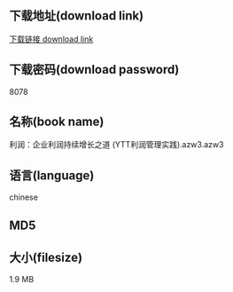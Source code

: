 ## 下载地址(download link)
[下载链接 download link](https://tutu365.netlify.app/?s=%E5%88%A9%E6%B6%A6%EF%BC%9A%E4%BC%81%E4%B8%9A%E5%88%A9%E6%B6%A6%E6%8C%81%E7%BB%AD%E5%A2%9E%E9%95%BF%E4%B9%8B%E9%81%93+%28YTT%E5%88%A9%E6%B6%A6%E7%AE%A1%E7%90%86%E5%AE%9E%E8%B7%B5%29.azw3)

## 下载密码(download password)
8078

## 名称(book name)
利润：企业利润持续增长之道 (YTT利润管理实践).azw3.azw3

## 语言(language)
chinese

## MD5


## 大小(filesize)
1.9 MB
